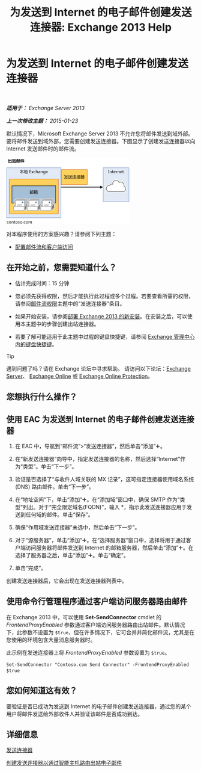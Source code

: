 ﻿---
title: '为发送到 Internet 的电子邮件创建发送连接器: Exchange 2013 Help'
TOCTitle: 为发送到 Internet 的电子邮件创建发送连接器
ms:assetid: 6deaefa8-1152-40d9-b1ba-9c19bdf8a928
ms:mtpsurl: https://technet.microsoft.com/zh-cn/library/JJ657457(v=EXCHG.150)
ms:contentKeyID: 50490887
ms.date: 01/11/2018
mtps_version: v=EXCHG.150
ms.translationtype: HT
---

# 为发送到 Internet 的电子邮件创建发送连接器

 

_**适用于：** Exchange Server 2013_

_**上一次修改主题：** 2015-01-23_

默认情况下，Microsoft Exchange Server 2013 不允许您将邮件发送到域外部。要将邮件发送到域外部，您需要创建发送连接器。下图显示了创建发送连接器以向 Internet 发送邮件时的邮件流。

![connector\_send\_onprem\_internet](images/JJ657457.e8963e4f-7dce-461f-bbcf-660278cefa35(EXCHG.150).gif "connector_send_onprem_internet")

对本程序使用的方案感兴趣？请参阅下列主题：

  - [配置邮件流和客户端访问](configure-mail-flow-and-client-access-exchange-2013-help.md)

## 在开始之前，您需要知道什么？

  - 估计完成时间：15 分钟

  - 您必须先获得权限，然后才能执行此过程或多个过程。若要查看所需的权限，请参阅[邮件流权限](mail-flow-permissions-exchange-2013-help.md)主题中的“发送连接器”条目。

  - 如果开始安装，请参阅[部署 Exchange 2013 的新安装](deploy-a-new-installation-of-exchange-2013-exchange-2013-help.md)。在安装之后，可以使用本主题中的步骤创建出站连接器。

  - 若要了解可能适用于此主题中过程的键盘快捷键，请参阅 [Exchange 管理中心内的键盘快捷键](keyboard-shortcuts-in-the-exchange-admin-center-exchange-online-protection-help.md)。

> [!TIP]  
> 遇到问题了吗？请在 Exchange 论坛中寻求帮助。 请访问以下论坛：<a href="https://go.microsoft.com/fwlink/p/?linkid=60612">Exchange Server</a>、 <a href="https://go.microsoft.com/fwlink/p/?linkid=267542">Exchange Online</a> 或 <a href="https://go.microsoft.com/fwlink/p/?linkid=285351">Exchange Online Protection</a>。


## 您想执行什么操作？

## 使用 EAC 为发送到 Internet 的电子邮件创建发送连接器

1.  在 EAC 中，导航到“邮件流”\>“发送连接器”，然后单击“添加”![添加图标](images/JJ218640.c1e75329-d6d7-4073-a27d-498590bbb558(EXCHG.150).gif "添加图标")。

2.  在“新发送连接器”向导中，指定发送连接器的名称，然后选择“Internet”作为“类型”。单击“下一步”。

3.  验证是否选择了“与收件人域关联的 MX 记录”，这可指定连接器使用域名系统 (DNS) 路由邮件。单击“下一步”。

4.  在“地址空间”下，单击“添加”![添加图标](images/JJ218640.c1e75329-d6d7-4073-a27d-498590bbb558(EXCHG.150).gif "添加图标")。在“添加域”窗口中，确保 SMTP 作为“类型”列出。对于“完全限定域名(FQDN)”，输入 \*，指示此发送连接器应用于发送到任何域的邮件。单击“保存”。

5.  确保“作用域发送连接器”未选中，然后单击“下一步”。

6.  对于“源服务器”，单击“添加”![添加图标](images/JJ218640.c1e75329-d6d7-4073-a27d-498590bbb558(EXCHG.150).gif "添加图标")。在“选择服务器”窗口中，选择将用于通过客户端访问服务器将邮件发送到 Internet 的邮箱服务器，然后单击“添加”![添加图标](images/JJ218640.c1e75329-d6d7-4073-a27d-498590bbb558(EXCHG.150).gif "添加图标")。在选择了服务器之后，单击“添加”![添加图标](images/JJ218640.c1e75329-d6d7-4073-a27d-498590bbb558(EXCHG.150).gif "添加图标")。单击“确定”。

7.  单击“完成”。

创建发送连接器后，它会出现在发送连接器列表中。

## 使用命令行管理程序通过客户端访问服务器路由邮件

在 Exchange 2013 中，可以使用 **Set-SendConnector** cmdlet 的 *FrontendProxyEnabled* 参数通过客户端访问服务器路由出站邮件。默认情况下，此参数不设置为 `$true`，但在许多情况下，它可合并并简化邮件流，尤其是在您使用的环境包含大量消息服务器时。

此示例在发送连接器上将 *FrontendProxyEnabled* 参数设置为 `$true`。

    Set-SendConnector "Contoso.com Send Connector" -FrontendProxyEnabled $true

## 您如何知道这有效？

要验证是否已成功为发送到 Internet 的电子邮件创建发送连接器，通过您的某个用户将邮件发送给外部收件人并验证该邮件是否成功到达。

## 详细信息

[发送连接器](send-connectors-exchange-2013-help.md)

[创建发送连接器以通过智能主机路由出站电子邮件](create-a-send-connector-to-route-outbound-email-through-a-smart-host-exchange-2013-help.md)

